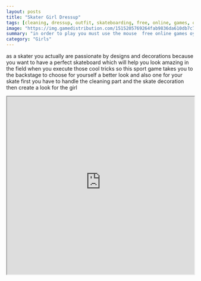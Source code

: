 ```yaml
---
layout: posts
title: "Skater Girl Dressup"
tags: [cleaning, dressup, outfit, skateboarding, free, online, games, oyna, game, free, games, play, play, games]
image: "https://img.gamedistribution.com/1515205769264fab9836da610db7c7dc.jpg"
summary: "in order to play you must use the mouse  free online games oyna game free games play play games"
category: "Girls"
---
```


as a skater you actually are passionate by designs and decorations because you want to have a perfect skateboard which will help you look amazing in the field when you execute those cool tricks so this sport game takes you to the backstage to choose for yourself a better look and also one for your skate first you have to handle the cleaning part and the skate decoration then create a look for the girl

<iframe width="100%" height="480px;" src="https://flash.gamedistribution.com?game=1515205769264fab9836da610db7c7dc"></iframe>